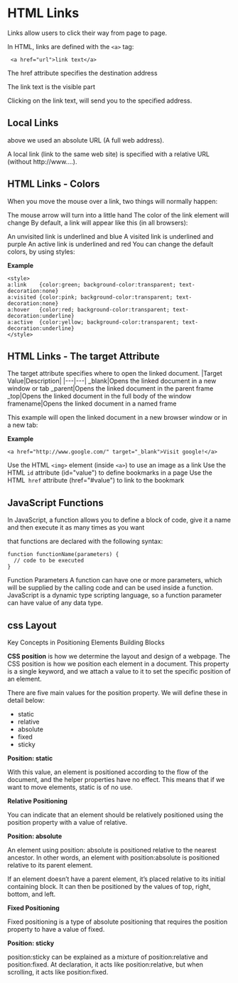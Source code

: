 # HTML Links #
 Links allow users to click their way from page to page.

 In HTML, links are defined with the `<a>` tag:
```
 <a href="url">link text</a>
```
The href attribute specifies the destination address

The link text is the visible part 

Clicking on the link text, will send you to the specified address.

## Local Links ##
above we used an absolute URL (A full web address).

A local link (link to the same web site) is specified with a relative URL (without http://www....).

## HTML Links - Colors ##
When you move the mouse over a link, two things will normally happen:

The mouse arrow will turn into a little hand
The color of the link element will change
By default, a link will appear like this (in all browsers):

An unvisited link is underlined and blue
A visited link is underlined and purple
An active link is underlined and red
You can change the default colors, by using styles:

**Example**
```
<style>
a:link    {color:green; background-color:transparent; text-decoration:none}
a:visited {color:pink; background-color:transparent; text-decoration:none}
a:hover   {color:red; background-color:transparent; text-decoration:underline}
a:active  {color:yellow; background-color:transparent; text-decoration:underline}
</style>
```
## HTML Links - The target Attribute ##
The target attribute specifies where to open the linked document.
|Target Value|Description|
|---|---|
_blank|Opens the linked document in a new window or tab
_parent|Opens the linked document in the parent frame
_top|Opens the linked document in the full body of the window
framename|Opens the linked document in a named frame


This example will open the linked document in a new browser window or in a new tab:

**Example**
```
<a href="http://www.google.com/" target="_blank">Visit google!</a>
```
Use the HTML `<img>` element (inside `<a>`) to use an image as a link
Use the HTML `id` attribute (id="value") to define bookmarks in a page
Use the HTML` href` attribute (href="#value") to link to the bookmark

## JavaScript Functions ##
In JavaScript, a function allows you to define a block of code, give it a name and then execute it as many times as you want

that functions are declared with the following syntax:
```
function functionName(parameters) {
  // code to be executed
}
```
Function Parameters
A function can have one or more parameters, which will be supplied by the calling code and can be used inside a function. JavaScript is a dynamic type scripting language, so a function parameter can have value of any data type.

## css Layout ##
Key Concepts in Positioning Elements
Building Blocks

**CSS position** is how we determine the layout and design of a webpage. The CSS position is how we position each element in a document. This property is a single keyword, and we attach a value to it to set the specific position of an element.

There are five main values for the position property. We will define these in detail below:

- static
- relative
- absolute
- fixed
- sticky

**Position: static**

With this value, an element is positioned according to the flow of the document, and the helper properties have no effect. This means that if we want to move elements, static is of no use.

**Relative Positioning**

You can indicate that an element should be relatively positioned using the position property with a value of relative.

**Position: absolute**

An element using position: absolute is positioned relative to the nearest ancestor. In other words, an element with position:absolute is positioned relative to its parent element.

If an element doesn’t have a parent element, it’s placed relative to its initial containing block. It can then be positioned by the values of top, right, bottom, and left.

**Fixed Positioning**

Fixed positioning is a type of absolute positioning that requires the position property to have a value of fixed.

**Position: sticky**

position:sticky can be explained as a mixture of position:relative and position:fixed. At declaration, it acts like position:relative, but when scrolling, it acts like position:fixed.